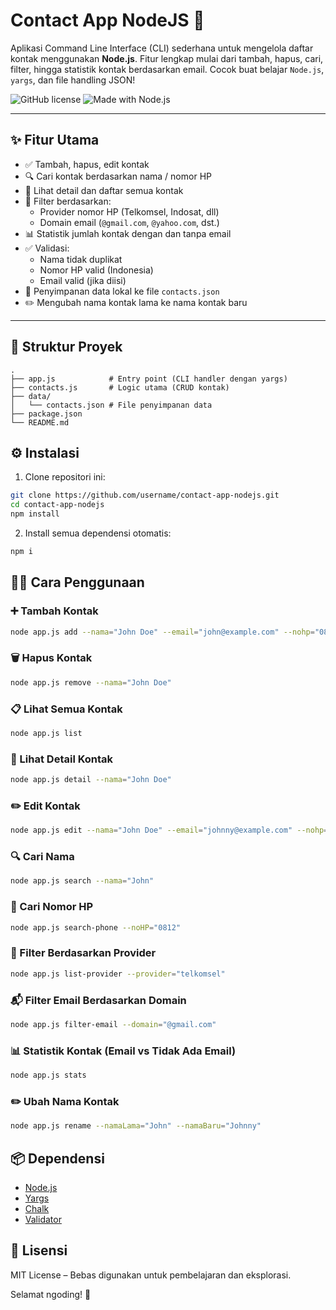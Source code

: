 # Contact App NodeJS 📇

Aplikasi Command Line Interface (CLI) sederhana untuk mengelola daftar kontak menggunakan **Node.js**. Fitur lengkap mulai dari tambah, hapus, cari, filter, hingga statistik kontak berdasarkan email. Cocok buat belajar `Node.js`, `yargs`, dan file handling JSON!

![GitHub license](https://img.shields.io/badge/license-MIT-blue.svg)
![Made with Node.js](https://img.shields.io/badge/Made%20with-Node.js-green.svg)

---

## ✨ Fitur Utama

- ✅ Tambah, hapus, edit kontak
- 🔍 Cari kontak berdasarkan nama / nomor HP
- 📑 Lihat detail dan daftar semua kontak
- 🧠 Filter berdasarkan:
  - Provider nomor HP (Telkomsel, Indosat, dll)
  - Domain email (`@gmail.com`, `@yahoo.com`, dst.)
- 📊 Statistik jumlah kontak dengan dan tanpa email
- ✅ Validasi:
  - Nama tidak duplikat
  - Nomor HP valid (Indonesia)
  - Email valid (jika diisi)
- 💾 Penyimpanan data lokal ke file `contacts.json`
- ✏️ Mengubah nama kontak lama ke nama kontak baru

---

## 📁 Struktur Proyek

```
.
├── app.js            # Entry point (CLI handler dengan yargs)
├── contacts.js       # Logic utama (CRUD kontak)
├── data/
│   └── contacts.json # File penyimpanan data
├── package.json
└── README.md
```

## ⚙️ Instalasi

1. Clone repositori ini:

```bash
git clone https://github.com/username/contact-app-nodejs.git
cd contact-app-nodejs
npm install
```

2. Install semua dependensi otomatis:

```bash
npm i
```

## 🧑‍💻 Cara Penggunaan

### ➕ Tambah Kontak

```bash
node app.js add --nama="John Doe" --email="john@example.com" --nohp="081234567890"
```

### 🗑️ Hapus Kontak

```bash
node app.js remove --nama="John Doe"
```

### 📋 Lihat Semua Kontak

```bash
node app.js list
```

### 🔎 Lihat Detail Kontak

```bash
node app.js detail --nama="John Doe"
```

### ✏️ Edit Kontak

```bash
node app.js edit --nama="John Doe" --email="johnny@example.com" --nohp="089876543210"
```

### 🔍 Cari Nama

```bash
node app.js search --nama="John"
```

### 🔎 Cari Nomor HP

```bash
node app.js search-phone --noHP="0812"
```

### 📡 Filter Berdasarkan Provider

```bash
node app.js list-provider --provider="telkomsel"
```

### 📬 Filter Email Berdasarkan Domain

```bash
node app.js filter-email --domain="@gmail.com"
```

### 📊 Statistik Kontak (Email vs Tidak Ada Email)

```bash
node app.js stats
```

### ✏️ Ubah Nama Kontak

```bash
node app.js rename --namaLama="John" --namaBaru="Johnny"
```

## 📦 Dependensi

- [Node.js](https://nodejs.org/)
- [Yargs](https://www.npmjs.com/package/yargs)
- [Chalk](https://www.npmjs.com/package/chalk)
- [Validator](https://www.npmjs.com/package/validator)

## 📜 Lisensi

MIT License – Bebas digunakan untuk pembelajaran dan eksplorasi.

Selamat ngoding! 🚀
